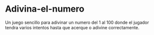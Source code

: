 # Adivina-el-numero
Un juego sencillo para adivinar un numero del 1 al 100 donde el jugador tendra varios intentos hasta que 
acerque o adivine correctamente.
